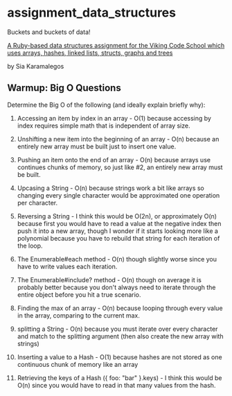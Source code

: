 # assignment_data_structures
Buckets and buckets of data!

[A Ruby-based data structures assignment for the Viking Code School which uses arrays, hashes, linked lists, structs, graphs and trees](http://www.vikingcodeschool.com)

by Sia Karamalegos

## Warmup: Big O Questions

Determine the Big O of the following (and ideally explain briefly why):

1. Accessing an item by index in an array - O(1) because accessing by index requires simple math that is independent of array size.

2. Unshifting a new item into the beginning of an array - O(n) because an entirely new array must be built just to insert one value.

3. Pushing an item onto the end of an array - O(n) because arrays use continues chunks of memory, so just like #2, an entirely new array must be built.

4. Upcasing a String - O(n) because strings work a bit like arrays so changing every single character would be approximated one operation per character.

5. Reversing a String - I think this would be O(2n), or approximately O(n) because first you would have to read a value at the negative index then push it into a new array, though I wonder if it starts looking more like a polynomial because you have to rebuild that string for each iteration of the loop.

6. The Enumerable#each method - O(n) though slightly worse since you have to write values each iteration.

7. The Enumerable#include? method - O(n) though on average it is probably better because you don't always need to iterate through the entire object before you hit a true scenario.

8. Finding the max of an array - O(n) because looping through every value in the array, comparing to the current max.

9. splitting a String - O(n) because you must iterate over every character and match to the splitting argument (then also create the new array with strings)

10. Inserting a value to a Hash - O(1) because hashes are not stored as one continuous chunk of memory like an array

11. Retrieving the keys of a Hash ({ foo: "bar" }.keys) - I think this would be O(n) since you would have to read in that many values from the hash.
